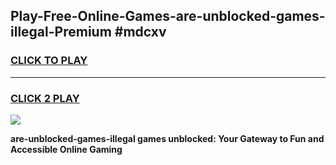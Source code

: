 
## Play-Free-Online-Games-are-unblocked-games-illegal-Premium #mdcxv
<h3>
<a href="https://premium.freeplayer.one?title=are-unblocked-games-illegal&ref=8M">CLICK TO PLAY</a></h3>
<hr>

<h3>
<a href="https://premium.freeplayer.one?title=are-unblocked-games-illegal&ref=8M">CLICK 2 PLAY</a>
  
</h3>

<a href="https://premium.freeplayer.one?title=are-unblocked-games-illegal&ref=8M"><img src="https://clearcache.store/games.png"></a>


**are-unblocked-games-illegal games unblocked: Your Gateway to Fun and Accessible Online Gaming**
